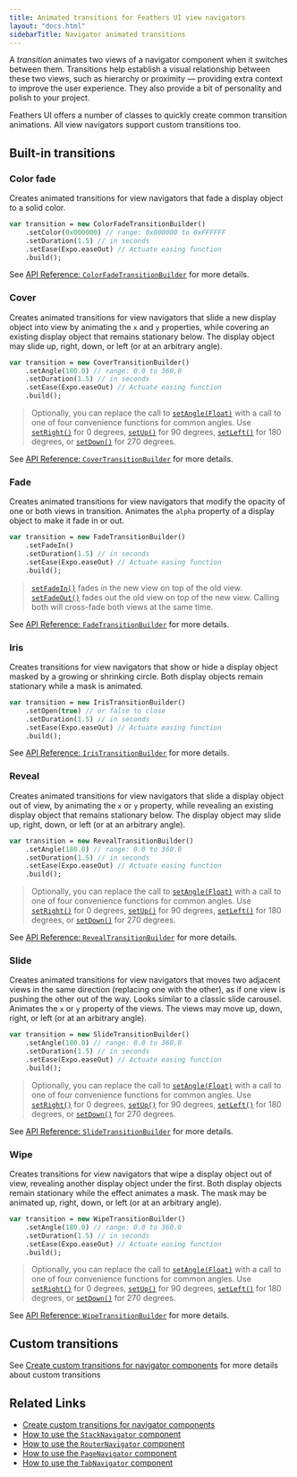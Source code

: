 ```yaml
---
title: Animated transitions for Feathers UI view navigators
layout: "docs.html"
sidebarTitle: Navigator animated transitions
---
```


A _transition_ animates two views of a navigator component when it switches between them. Transitions help establish a visual relationship between these two views, such as hierarchy or proximity — providing extra context to improve the user experience. They also provide a bit of personality and polish to your project.

Feathers UI offers a number of classes to quickly create common transition animations. All view navigators support custom transitions too.

## Built-in transitions

### Color fade

Creates animated transitions for view navigators that fade a display object to a solid color.

```haxe
var transition = new ColorFadeTransitionBuilder()
    .setColor(0x000000) // range: 0x000000 to 0xFFFFFF
    .setDuration(1.5) // in seconds
    .setEase(Expo.easeOut) // Actuate easing function
    .build();
```

See [API Reference: `ColorFadeTransitionBuilder`](https://api.feathersui.com/current/feathers/motion/transitions/ColorFadeTransitionBuilder.html) for more details.

### Cover

Creates animated transitions for view navigators that slide a new display object into view by animating the `x` and `y` properties, while covering an existing display object that remains stationary below. The display object may slide up, right, down, or left (or at an arbitrary angle).

```haxe
var transition = new CoverTransitionBuilder()
    .setAngle(180.0) // range: 0.0 to 360.0
    .setDuration(1.5) // in seconds
    .setEase(Expo.easeOut) // Actuate easing function
    .build();
```

> Optionally, you can replace the call to [`setAngle(Float)`](https://api.feathersui.com/current/feathers/motion/transitions/CoverTransitionBuilder.html#setAngle) with a call to one of four convenience functions for common angles. Use [`setRight()`](https://api.feathersui.com/current/feathers/motion/transitions/CoverTransitionBuilder.html#setRight) for 0 degrees, [`setUp()`](https://api.feathersui.com/current/feathers/motion/transitions/CoverTransitionBuilder.html#setUp) for 90 degrees, [`setLeft()`](https://api.feathersui.com/current/feathers/motion/transitions/CoverTransitionBuilder.html#setLeft) for 180 degrees, or [`setDown()`](https://api.feathersui.com/current/feathers/motion/transitions/CoverTransitionBuilder.html#setDown) for 270 degrees.

See [API Reference: `CoverTransitionBuilder`](https://api.feathersui.com/current/feathers/motion/transitions/CoverTransitionBuilder.html) for more details.

### Fade

Creates animated transitions for view navigators that modify the opacity of one or both views in transition. Animates the `alpha` property of a display object to make it fade in or out.

```haxe
var transition = new FadeTransitionBuilder()
    .setFadeIn()
    .setDuration(1.5) // in seconds
    .setEase(Expo.easeOut) // Actuate easing function
    .build();
```

> [`setFadeIn()`](https://api.feathersui.com/current/feathers/motion/transitions/FadeTransitionBuilder.html#setFadeIn) fades in the new view on top of the old view. [`setFadeOut()`](https://api.feathersui.com/current/feathers/motion/transitions/FadeTransitionBuilder.html#setFadeOut) fades out the old view on top of the new view. Calling both will cross-fade both views at the same time.

See [API Reference: `FadeTransitionBuilder`](https://api.feathersui.com/current/feathers/motion/transitions/FadeTransitionBuilder.html) for more details.

### Iris

Creates transitions for view navigators that show or hide a display object masked by a growing or shrinking circle. Both display objects remain stationary while a mask is animated.

```haxe
var transition = new IrisTransitionBuilder()
    .setOpen(true) // or false to close
    .setDuration(1.5) // in seconds
    .setEase(Expo.easeOut) // Actuate easing function
    .build();
```

See [API Reference: `IrisTransitionBuilder`](https://api.feathersui.com/current/feathers/motion/transitions/IrisTransitionBuilder.html) for more details.

### Reveal

Creates animated transitions for view navigators that slide a display object out of view, by animating the `x` or `y` property, while revealing an existing display object that remains stationary below. The display object may slide up, right, down, or left (or at an arbitrary angle).

```haxe
var transition = new RevealTransitionBuilder()
    .setAngle(180.0) // range: 0.0 to 360.0
    .setDuration(1.5) // in seconds
    .setEase(Expo.easeOut) // Actuate easing function
    .build();
```

> Optionally, you can replace the call to [`setAngle(Float)`](https://api.feathersui.com/current/feathers/motion/transitions/RevealTransitionBuilder.html#setAngle) with a call to one of four convenience functions for common angles. Use [`setRight()`](https://api.feathersui.com/current/feathers/motion/transitions/RevealTransitionBuilder.html#setRight) for 0 degrees, [`setUp()`](https://api.feathersui.com/current/feathers/motion/transitions/RevealTransitionBuilder.html#setUp) for 90 degrees, [`setLeft()`](https://api.feathersui.com/current/feathers/motion/transitions/RevealTransitionBuilder.html#setLeft) for 180 degrees, or [`setDown()`](https://api.feathersui.com/current/feathers/motion/transitions/RevealTransitionBuilder.html#setDown) for 270 degrees.

See [API Reference: `RevealTransitionBuilder`](https://api.feathersui.com/current/feathers/motion/transitions/RevealTransitionBuilder.html) for more details.

### Slide

Creates animated transitions for view navigators that moves two adjacent views in the same direction (replacing one with the other), as if one view is pushing the other out of the way. Looks similar to a classic slide carousel. Animates the `x` or `y` property of the views. The views may move up, down, right, or left (or at an arbitrary angle).

```haxe
var transition = new SlideTransitionBuilder()
    .setAngle(180.0) // range: 0.0 to 360.0
    .setDuration(1.5) // in seconds
    .setEase(Expo.easeOut) // Actuate easing function
    .build();
```

> Optionally, you can replace the call to [`setAngle(Float)`](https://api.feathersui.com/current/feathers/motion/transitions/SlideTransitionBuilder.html#setAngle) with a call to one of four convenience functions for common angles. Use [`setRight()`](https://api.feathersui.com/current/feathers/motion/transitions/SlideTransitionBuilder.html#setRight) for 0 degrees, [`setUp()`](https://api.feathersui.com/current/feathers/motion/transitions/SlideTransitionBuilder.html#setUp) for 90 degrees, [`setLeft()`](https://api.feathersui.com/current/feathers/motion/transitions/SlideTransitionBuilder.html#setLeft) for 180 degrees, or [`setDown()`](https://api.feathersui.com/current/feathers/motion/transitions/SlideTransitionBuilder.html#setDown) for 270 degrees.

See [API Reference: `SlideTransitionBuilder`](https://api.feathersui.com/current/feathers/motion/transitions/SlideTransitionBuilder.html) for more details.

### Wipe

Creates transitions for view navigators that wipe a display object out of view, revealing another display object under the first. Both display objects remain stationary while the effect animates a mask. The mask may be animated up, right, down, or left (or at an arbitrary angle).

```haxe
var transition = new WipeTransitionBuilder()
    .setAngle(180.0) // range: 0.0 to 360.0
    .setDuration(1.5) // in seconds
    .setEase(Expo.easeOut) // Actuate easing function
    .build();
```

> Optionally, you can replace the call to [`setAngle(Float)`](https://api.feathersui.com/current/feathers/motion/transitions/WipeTransitionBuilder.html#setAngle) with a call to one of four convenience functions for common angles. Use [`setRight()`](https://api.feathersui.com/current/feathers/motion/transitions/WipeTransitionBuilder.html#setRight) for 0 degrees, [`setUp()`](https://api.feathersui.com/current/feathers/motion/transitions/WipeTransitionBuilder.html#setUp) for 90 degrees, [`setLeft()`](https://api.feathersui.com/current/feathers/motion/transitions/WipeTransitionBuilder.html#setLeft) for 180 degrees, or [`setDown()`](https://api.feathersui.com/current/feathers/motion/transitions/WipeTransitionBuilder.html#setDown) for 270 degrees.

See [API Reference: `WipeTransitionBuilder`](https://api.feathersui.com/current/feathers/motion/transitions/WipeTransitionBuilder.html) for more details.

## Custom transitions

See [Create custom transitions for navigator components](./custom-navigator-transitions.md) for more details about custom transitions

## Related Links

- [Create custom transitions for navigator components](./custom-navigator-transitions.md)
- [How to use the `StackNavigator` component](./stack-navigator.md)
- [How to use the `RouterNavigator` component](./router-navigator.md)
- [How to use the `PageNavigator` component](./page-navigator.md)
- [How to use the `TabNavigator` component](./tab-navigator.md)
